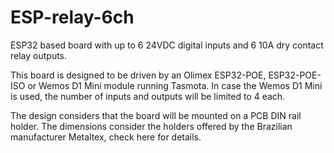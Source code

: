# ESP-relay-6ch

ESP32 based board with up to 6 24VDC digital inputs and 6 10A dry contact relay outputs.

This board is designed to be driven by an Olimex ESP32-POE, ESP32-POE-ISO or Wemos D1 Mini module running Tasmota. In case the Wemos D1 Mini is used, the number of inputs and outputs will be limited to 4 each.

The design considers that the board will be mounted on a PCB DIN rail holder. The dimensions consider the holders offered by the Brazilian manufacturer Metaltex, check here for details.
